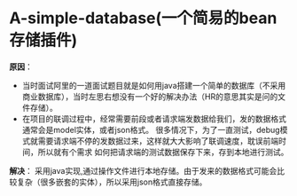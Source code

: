 # A-simple-database(一个简易的bean存储插件)
**原因**：
- 当时面试阿里的一道面试题目就是如何用java搭建一个简单的数据库（不采用商业数据库），当时左思右想没有一个好的解决办法（HR的意思其实是问的文件存储）。
- 在项目的联调过程中，经常需要前段或者请求端发数据给我们，发的数据格式通常会是model实体，或者json格式。
很多情况下，为了一直测试，debug模式就需要请求端不停的发数据过来，这样就大大影响了联调速度，耽误前端时间，所以就有个需求
如何把请求端的测试数据保存下来，存到本地进行测试。        

**解决**：
采用java实现,通过操作文件进行本地存储。由于发来的数据格式可能会比较复杂（很多嵌套的实体），所以采用json格式直接存储。
